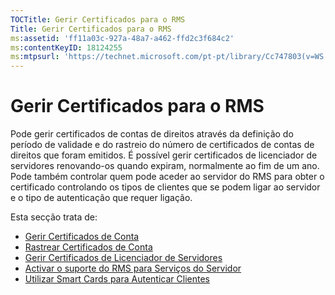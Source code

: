 ```yaml
---
TOCTitle: Gerir Certificados para o RMS
Title: Gerir Certificados para o RMS
ms:assetid: 'ff11a03c-927a-48a7-a462-ffd2c3f684c2'
ms:contentKeyID: 18124255
ms:mtpsurl: 'https://technet.microsoft.com/pt-pt/library/Cc747803(v=WS.10)'
---
```


Gerir Certificados para o RMS
=============================

Pode gerir certificados de contas de direitos através da definição do período de validade e do rastreio do número de certificados de contas de direitos que foram emitidos. É possível gerir certificados de licenciador de servidores renovando-os quando expiram, normalmente ao fim de um ano. Pode também controlar quem pode aceder ao servidor do RMS para obter o certificado controlando os tipos de clientes que se podem ligar ao servidor e o tipo de autenticação que requer ligação.

Esta secção trata de:

-   [Gerir Certificados de Conta](https://technet.microsoft.com/49c5c2ba-e197-4e4b-b3b3-b3248f068bcc)
-   [Rastrear Certificados de Conta](https://technet.microsoft.com/5bb0f3cf-fc44-4e60-a93f-c789d6f8a902)
-   [Gerir Certificados de Licenciador de Servidores](https://technet.microsoft.com/549979ad-13ee-4abc-8281-3e002a5a9561)
-   [Activar o suporte do RMS para Serviços do Servidor](https://technet.microsoft.com/6288323c-0638-41b6-bef8-67a7c9433424)
-   [Utilizar Smart Cards para Autenticar Clientes](https://technet.microsoft.com/5caacd67-fb16-46f1-b1ad-4aef0a632bf0)
